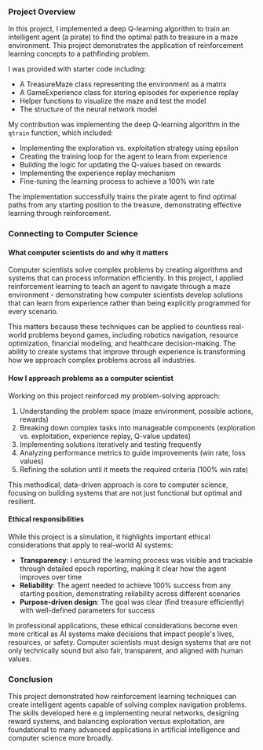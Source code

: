 ### Project Overview
In this project, I implemented a deep Q-learning algorithm to train an intelligent agent (a pirate) to find the optimal path to treasure in a maze environment. This project demonstrates the application of reinforcement learning concepts to a pathfinding problem.

I was provided with starter code including:
- A TreasureMaze class representing the environment as a matrix
- A GameExperience class for storing episodes for experience replay
- Helper functions to visualize the maze and test the model
- The structure of the neural network model

My contribution was implementing the deep Q-learning algorithm in the `qtrain` function, which included:
- Implementing the exploration vs. exploitation strategy using epsilon
- Creating the training loop for the agent to learn from experience
- Building the logic for updating the Q-values based on rewards
- Implementing the experience replay mechanism
- Fine-tuning the learning process to achieve a 100% win rate

The implementation successfully trains the pirate agent to find optimal paths from any starting position to the treasure, demonstrating effective learning through reinforcement.

### Connecting to Computer Science

#### What computer scientists do and why it matters
Computer scientists solve complex problems by creating algorithms and systems that can process information efficiently. In this project, I applied reinforcement learning to teach an agent to navigate through a maze environment - demonstrating how computer scientists develop solutions that can learn from experience rather than being explicitly programmed for every scenario.

This matters because these techniques can be applied to countless real-world problems beyond games, including robotics navigation, resource optimization, financial modeling, and healthcare decision-making. The ability to create systems that improve through experience is transforming how we approach complex problems across all industries.

#### How I approach problems as a computer scientist
Working on this project reinforced my problem-solving approach:
1. Understanding the problem space (maze environment, possible actions, rewards)
2. Breaking down complex tasks into manageable components (exploration vs. exploitation, experience replay, Q-value updates)
3. Implementing solutions iteratively and testing frequently
4. Analyzing performance metrics to guide improvements (win rate, loss values)
5. Refining the solution until it meets the required criteria (100% win rate)

This methodical, data-driven approach is core to computer science, focusing on building systems that are not just functional but optimal and resilient.

#### Ethical responsibilities
While this project is a simulation, it highlights important ethical considerations that apply to real-world AI systems:

- **Transparency**: I ensured the learning process was visible and trackable through detailed epoch reporting, making it clear how the agent improves over time
- **Reliability**: The agent needed to achieve 100% success from any starting position, demonstrating reliability across different scenarios
- **Purpose-driven design**: The goal was clear (find treasure efficiently) with well-defined parameters for success

In professional applications, these ethical considerations become even more critical as AI systems make decisions that impact people's lives, resources, or safety. Computer scientists must design systems that are not only technically sound but also fair, transparent, and aligned with human values.

### Conclusion
This project demonstrated how reinforcement learning techniques can create intelligent agents capable of solving complex navigation problems. The skills developed here e.g implementing neural networks, designing reward systems, and balancing exploration versus exploitation, are foundational to many advanced applications in artificial intelligence and computer science more broadly.
